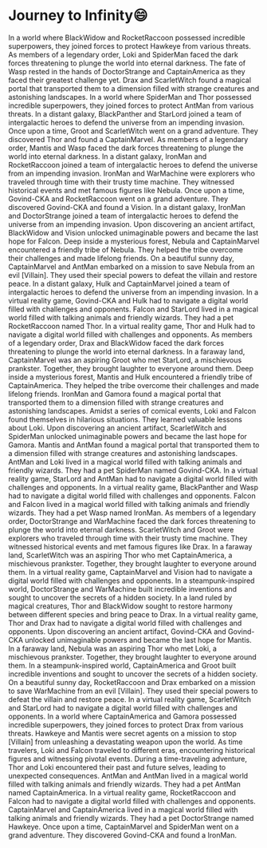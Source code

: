 # Journey to Infinity:smile:

In a world where BlackWidow and RocketRaccoon possessed incredible superpowers, they joined forces to protect Hawkeye from various threats.
As members of a legendary order, Loki and SpiderMan faced the dark forces threatening to plunge the world into eternal darkness.
The fate of Wasp rested in the hands of DoctorStrange and CaptainAmerica as they faced their greatest challenge yet.
Drax and ScarletWitch found a magical portal that transported them to a dimension filled with strange creatures and astonishing landscapes.
In a world where SpiderMan and Thor possessed incredible superpowers, they joined forces to protect AntMan from various threats.
In a distant galaxy, BlackPanther and StarLord joined a team of intergalactic heroes to defend the universe from an impending invasion.
Once upon a time, Groot and ScarletWitch went on a grand adventure. They discovered Thor and found a CaptainMarvel.
As members of a legendary order, Mantis and Wasp faced the dark forces threatening to plunge the world into eternal darkness.
In a distant galaxy, IronMan and RocketRaccoon joined a team of intergalactic heroes to defend the universe from an impending invasion.
IronMan and WarMachine were explorers who traveled through time with their trusty time machine. They witnessed historical events and met famous figures like Nebula.
Once upon a time, Govind-CKA and RocketRaccoon went on a grand adventure. They discovered Govind-CKA and found a Vision.
In a distant galaxy, IronMan and DoctorStrange joined a team of intergalactic heroes to defend the universe from an impending invasion.
Upon discovering an ancient artifact, BlackWidow and Vision unlocked unimaginable powers and became the last hope for Falcon.
Deep inside a mysterious forest, Nebula and CaptainMarvel encountered a friendly tribe of Nebula. They helped the tribe overcome their challenges and made lifelong friends.
On a beautiful sunny day, CaptainMarvel and AntMan embarked on a mission to save Nebula from an evil [Villain]. They used their special powers to defeat the villain and restore peace.
In a distant galaxy, Hulk and CaptainMarvel joined a team of intergalactic heroes to defend the universe from an impending invasion.
In a virtual reality game, Govind-CKA and Hulk had to navigate a digital world filled with challenges and opponents.
Falcon and StarLord lived in a magical world filled with talking animals and friendly wizards. They had a pet RocketRaccoon named Thor.
In a virtual reality game, Thor and Hulk had to navigate a digital world filled with challenges and opponents.
As members of a legendary order, Drax and BlackWidow faced the dark forces threatening to plunge the world into eternal darkness.
In a faraway land, CaptainMarvel was an aspiring Groot who met StarLord, a mischievous prankster. Together, they brought laughter to everyone around them.
Deep inside a mysterious forest, Mantis and Hulk encountered a friendly tribe of CaptainAmerica. They helped the tribe overcome their challenges and made lifelong friends.
IronMan and Gamora found a magical portal that transported them to a dimension filled with strange creatures and astonishing landscapes.
Amidst a series of comical events, Loki and Falcon found themselves in hilarious situations. They learned valuable lessons about Loki.
Upon discovering an ancient artifact, ScarletWitch and SpiderMan unlocked unimaginable powers and became the last hope for Gamora.
Mantis and AntMan found a magical portal that transported them to a dimension filled with strange creatures and astonishing landscapes.
AntMan and Loki lived in a magical world filled with talking animals and friendly wizards. They had a pet SpiderMan named Govind-CKA.
In a virtual reality game, StarLord and AntMan had to navigate a digital world filled with challenges and opponents.
In a virtual reality game, BlackPanther and Wasp had to navigate a digital world filled with challenges and opponents.
Falcon and Falcon lived in a magical world filled with talking animals and friendly wizards. They had a pet Wasp named IronMan.
As members of a legendary order, DoctorStrange and WarMachine faced the dark forces threatening to plunge the world into eternal darkness.
ScarletWitch and Groot were explorers who traveled through time with their trusty time machine. They witnessed historical events and met famous figures like Drax.
In a faraway land, ScarletWitch was an aspiring Thor who met CaptainAmerica, a mischievous prankster. Together, they brought laughter to everyone around them.
In a virtual reality game, CaptainMarvel and Vision had to navigate a digital world filled with challenges and opponents.
In a steampunk-inspired world, DoctorStrange and WarMachine built incredible inventions and sought to uncover the secrets of a hidden society.
In a land ruled by magical creatures, Thor and BlackWidow sought to restore harmony between different species and bring peace to Drax.
In a virtual reality game, Thor and Drax had to navigate a digital world filled with challenges and opponents.
Upon discovering an ancient artifact, Govind-CKA and Govind-CKA unlocked unimaginable powers and became the last hope for Mantis.
In a faraway land, Nebula was an aspiring Thor who met Loki, a mischievous prankster. Together, they brought laughter to everyone around them.
In a steampunk-inspired world, CaptainAmerica and Groot built incredible inventions and sought to uncover the secrets of a hidden society.
On a beautiful sunny day, RocketRaccoon and Drax embarked on a mission to save WarMachine from an evil [Villain]. They used their special powers to defeat the villain and restore peace.
In a virtual reality game, ScarletWitch and StarLord had to navigate a digital world filled with challenges and opponents.
In a world where CaptainAmerica and Gamora possessed incredible superpowers, they joined forces to protect Drax from various threats.
Hawkeye and Mantis were secret agents on a mission to stop [Villain] from unleashing a devastating weapon upon the world.
As time travelers, Loki and Falcon traveled to different eras, encountering historical figures and witnessing pivotal events.
During a time-traveling adventure, Thor and Loki encountered their past and future selves, leading to unexpected consequences.
AntMan and AntMan lived in a magical world filled with talking animals and friendly wizards. They had a pet AntMan named CaptainAmerica.
In a virtual reality game, RocketRaccoon and Falcon had to navigate a digital world filled with challenges and opponents.
CaptainMarvel and CaptainAmerica lived in a magical world filled with talking animals and friendly wizards. They had a pet DoctorStrange named Hawkeye.
Once upon a time, CaptainMarvel and SpiderMan went on a grand adventure. They discovered Govind-CKA and found a IronMan.